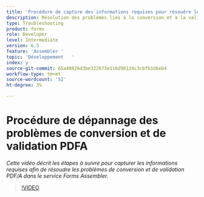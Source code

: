 ```yaml
---
title: 'Procédure de capture des informations requises pour résoudre les problèmes PDF/A '
description: Résolution des problèmes liés à la conversion et à la validation d’Assembler
type: Troubleshooting
product: forms
role: Developer
level: Intermediate
version: 6.5
feature: 'Assembler '
topic: 'Développement   '
index: y
source-git-commit: 65a40826d3be322673e116d98124c3cbfb1d6eb4
workflow-type: tm+mt
source-wordcount: '52'
ht-degree: 3%

---
```



# Procédure de dépannage des problèmes de conversion et de validation PDFA

*Cette vidéo décrit les étapes à suivre pour capturer les informations requises afin de résoudre les problèmes de conversion et de validation PDF/A dans le service Forms Assembler.*

>[!VIDEO](https://video.tv.adobe.com/v/335518?quality=9&learn=on)
